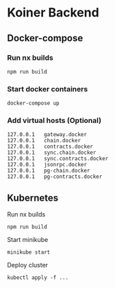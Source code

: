 

# Koiner Backend

## Docker-compose

### Run nx builds
```
npm run build
```

### Start docker containers
```
docker-compose up
```

### Add virtual hosts (Optional)
```
127.0.0.1	gateway.docker
127.0.0.1	chain.docker
127.0.0.1	contracts.docker
127.0.0.1	sync.chain.docker
127.0.0.1	sync.contracts.docker
127.0.0.1	jsonrpc.docker
127.0.0.1	pg-chain.docker
127.0.0.1	pg-contracts.docker
```

## Kubernetes

Run nx builds
```
npm run build
```

Start minikube
```
minikube start
```

Deploy cluster
```
kubectl apply -f ...
```
